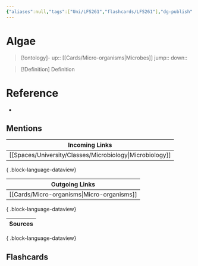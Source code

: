 ```yaml
---
{"aliases":null,"tags":["Uni/LFS261","flashcards/LFS261"],"dg-publish":true,"permalink":"/cards/algae/","dgPassFrontmatter":true}
---
```


# Algae

> [!ontology]-
> up:: [[Cards/Micro-organisms\|Microbes]]
> jump:: 
> down:: 

> [!Definition] Definition
> 

# Reference
- 

## Mentions
| Incoming Links                                              |
| ----------------------------------------------------------- |
| [[Spaces/University/Classes/Microbiology\|Microbiology]] |

{ .block-language-dataview}

| Outgoing Links                                |
| --------------------------------------------- |
| [[Cards/Micro-organisms\|Micro-organisms]] |

{ .block-language-dataview}

| Sources |
| ------- |

{ .block-language-dataview}

## Flashcards 
